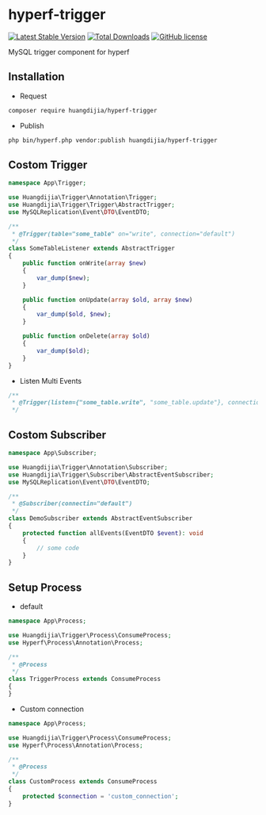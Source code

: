 # hyperf-trigger

[![Latest Stable Version](https://poser.pugx.org/huangdijia/hyperf-trigger/version.png)](https://packagist.org/packages/huangdijia/hyperf-trigger)
[![Total Downloads](https://poser.pugx.org/huangdijia/hyperf-trigger/d/total.png)](https://packagist.org/packages/huangdijia/hyperf-trigger)
[![GitHub license](https://img.shields.io/github/license/huangdijia/hyperf-trigger)](https://github.com/huangdijia/hyperf-trigger)

MySQL trigger component for hyperf

## Installation

- Request

```bash
composer require huangdijia/hyperf-trigger
```

- Publish

```bash
php bin/hyperf.php vendor:publish huangdijia/hyperf-trigger
```

## Costom Trigger

```php
namespace App\Trigger;

use Huangdijia\Trigger\Annotation\Trigger;
use Huangdijia\Trigger\Trigger\AbstractTrigger;
use MySQLReplication\Event\DTO\EventDTO;

/**
 * @Trigger(table="some_table" on="write", connection="default")
 */
class SomeTableListener extends AbstractTrigger
{
    public function onWrite(array $new)
    {
        var_dump($new);
    }

    public function onUpdate(array $old, array $new)
    {
        var_dump($old, $new);
    }

    public function onDelete(array $old)
    {
        var_dump($old);
    }
}
```

- Listen Multi Events

```php
/**
 * @Trigger(listen={"some_table.write", "some_table.update"}, connection="default")
 */
```

## Costom Subscriber

```php
namespace App\Subscriber;

use Huangdijia\Trigger\Annotation\Subscriber;
use Huangdijia\Trigger\Subscriber\AbstractEventSubscriber;
use MySQLReplication\Event\DTO\EventDTO;

/**
 * @Subscriber(connectin="default")
 */
class DemoSubscriber extends AbstractEventSubscriber
{
    protected function allEvents(EventDTO $event): void
    {
        // some code
    }
}
```

## Setup Process

- default

```php
namespace App\Process;

use Huangdijia\Trigger\Process\ConsumeProcess;
use Hyperf\Process\Annotation\Process;

/**
 * @Process
 */
class TriggerProcess extends ConsumeProcess
{
}
```

- Custom connection

```php
namespace App\Process;

use Huangdijia\Trigger\Process\ConsumeProcess;
use Hyperf\Process\Annotation\Process;

/**
 * @Process
 */
class CustomProcess extends ConsumeProcess
{
    protected $connection = 'custom_connection';
}
